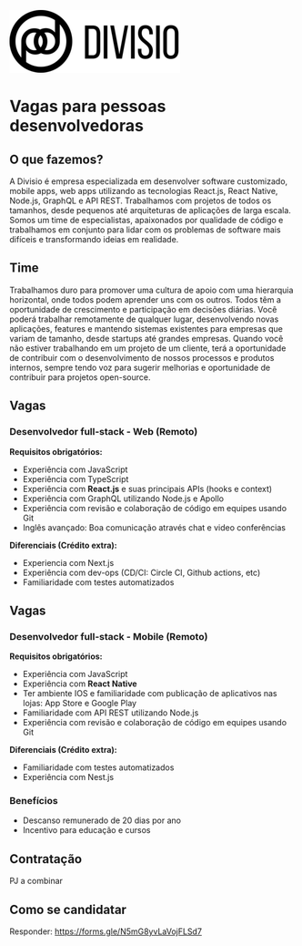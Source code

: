 ![Divisio](./logo.png )

# Vagas para pessoas desenvolvedoras

## O que fazemos?
A Divisio é empresa especializada em desenvolver software customizado, mobile apps, web apps utilizando as tecnologias React.js, React Native, Node.js, GraphQL e API REST. Trabalhamos com projetos de todos os tamanhos, desde pequenos até arquiteturas de aplicações de larga escala. Somos um time de especialistas, apaixonados por qualidade de código e trabalhamos em conjunto para lidar com os problemas de software mais difíceis e transformando ideias em realidade.

## Time
Trabalhamos duro para promover uma cultura de apoio com uma hierarquia horizontal, onde todos podem aprender uns com os outros. Todos têm a oportunidade de crescimento e participação em decisões diárias. Você poderá trabalhar remotamente de qualquer lugar, desenvolvendo novas aplicações, features e mantendo sistemas existentes para empresas que variam de tamanho, desde startups até grandes empresas. Quando você não estiver trabalhando em um projeto de um cliente, terá a oportunidade de contribuir com o desenvolvimento de nossos processos e produtos internos, sempre tendo voz para sugerir melhorias e oportunidade de contribuir para projetos open-source.

## Vagas

### Desenvolvedor full-stack - Web (Remoto)

**Requisitos obrigatórios:**
- Experiência com JavaScript
- Experiência com TypeScript
- Experiência com **React.js** e suas principais APIs (hooks e context)
- Experiência com GraphQL utilizando Node.js e Apollo
- Experiência com revisão e colaboração de código em equipes usando Git
- Inglês avançado: Boa comunicação através chat e video conferências

**Diferenciais (Crédito extra):**
- Experiencia com Next.js
- Experiência com dev-ops (CD/CI: Circle CI, Github actions, etc)
- Familiaridade com testes automatizados

## Vagas

### Desenvolvedor full-stack - Mobile (Remoto)

**Requisitos obrigatórios:**
- Experiência com JavaScript
- Experiência com **React Native**
- Ter ambiente IOS e familiaridade com publicação de aplicativos nas lojas: App Store e Google Play
- Familiaridade com API REST utilizando Node.js
- Experiência com revisão e colaboração de código em equipes usando Git

**Diferenciais (Crédito extra):**
- Familiaridade com testes automatizados
- Experiência com Nest.js


### Benefícios
- Descanso remunerado de 20 dias por ano
- Incentivo para educação e cursos

## Contratação
PJ a combinar

## Como se candidatar
Responder: https://forms.gle/N5mG8yvLaVojFLSd7